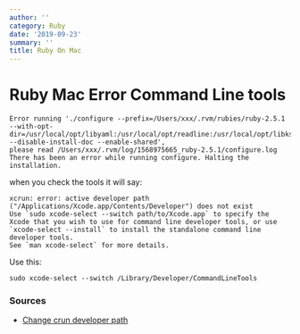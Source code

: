 ```yaml
---
author: ''
category: Ruby
date: '2019-09-23'
summary: ''
title: Ruby On Mac
---
```

# Ruby Mac Error Command Line tools

    Error running './configure --prefix=/Users/xxx/.rvm/rubies/ruby-2.5.1 --with-opt-dir=/usr/local/opt/libyaml:/usr/local/opt/readline:/usr/local/opt/libksba:/usr/local/opt/openssl@1.1 --disable-install-doc --enable-shared',
    please read /Users/xxx/.rvm/log/1568975665_ruby-2.5.1/configure.log
    There has been an error while running configure. Halting the installation.

when you check the tools it will say:

    xcrun: error: active developer path ("/Applications/Xcode.app/Contents/Developer") does not exist
    Use `sudo xcode-select --switch path/to/Xcode.app` to specify the Xcode that you wish to use for command line developer tools, or use `xcode-select --install` to install the standalone command line developer tools.
    See `man xcode-select` for more details.

Use this:

    sudo xcode-select --switch /Library/Developer/CommandLineTools

### Sources

* [Change crun developer path](https://stackoverflow.com/questions/11456918/change-xcrun-developer-path/26749000)